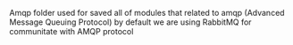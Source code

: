 Amqp folder used for saved all of modules that related to amqp (Advanced Message Queuing Protocol) by default we are using RabbitMQ for communitate with AMQP protocol